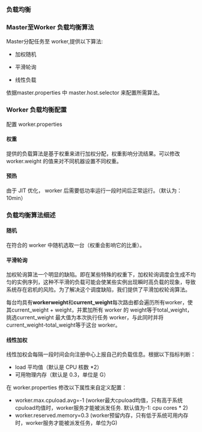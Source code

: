 ### 负载均衡

### Master至Worker 负载均衡算法

Master分配任务至 worker,提供以下算法:

- 加权随机

- 平滑轮询

- 线性负载

依据master.properties 中 master.host.selector 来配置所需算法。


### Worker 负载均衡配置

配置 worker.properties

#### 权重

提供的负载算法是基于权重来进行加权分配，权重影响分流结果。可以修改 worker.weight 的值来对不同机器设置不同权重。

#### 预热

由于 JIT 优化， worker 后需要低功率运行一段时间后正常运行。（默认为：10min）

### 负载均衡算法细述

#### 随机

在符合的 worker 中随机选取一台（权重会影响它的比重）。

#### 平滑轮询

加权轮询算法一个明显的缺陷。即在某些特殊的权重下，加权轮询调度会生成不均匀的实例序列，这种不平滑的负载可能会使某些实例出现瞬时高负载的现象，导致系统存在宕机的风险。为了解决这个调度缺陷，我们提供了平滑加权轮询算法。

每台均具有**workerweight**和**current_weight**每次路由都会遍历所有worker，使其current_weight + weight，并累加所有 worker 的 weight等于total_weight，挑选current_weight 最大值为本次执行任务 worker，与此同时并将current_weight-total_weight等于这台 worker。

#### 线性加权

线性加权会每隔一段时间会向注册中心上报自己的负载信息。根据以下指标判断：

- load 平均值（默认是 CPU 核数 *2）
- 可用物理内存（默认是 0.3，单位是 G）

在 worker.properties 修改以下属性来自定义配置：

- worker.max.cpuload.avg=-1
 (worker最大cpuload均值，只有高于系统cpuload均值时，worker服务才能被派发任务. 默认值为-1: cpu cores * 2)
- worker.reserved.memory=0.3
(worker预留内存，只有低于系统可用内存时，worker服务才能被派发任务，单位为G)

